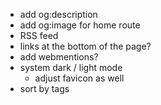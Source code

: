 - add og:description
- add og:image for home route
- RSS feed
- links at the bottom of the page?
- add webmentions?
- system dark / light mode
  - adjust favicon as well
- sort by tags
